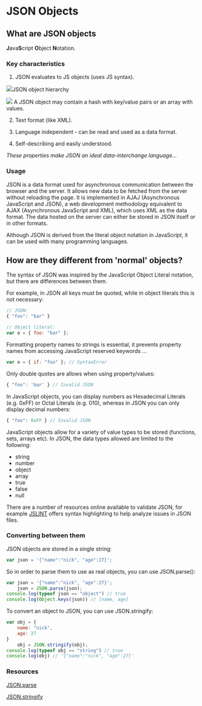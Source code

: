 # JSON Objects

## What are JSON objects

**J**ava**S**cript **O**bject **N**otation.

### Key characteristics

1) JSON evaluates to JS objects (uses JS syntax).

<img src="http://www.javacreed.com/wp-content/uploads/2012/12/Json-Object-Hierarchy.png"/>JSON object hierarchy

<img src="http://twiki.org/p/pub/Blog/BlogEntry201503x1/json-objects.png"/> A JSON object may contain a hash with key/value pairs or an array with values.

2) Text format (like XML).

3) Language independent - can be read and used as a data format.

4) Self-describing and easily understood.

*These properties make JSON an ideal data-interchange language...*

### Usage

JSON is a data format used for asynchronous communication between the browser and the server. It allows new data to be fetched from the server without reloading the page. It is implemented in AJAJ (Asynchronous JavaScript and JSON), a web development methodology equivalent to AJAX (Asynchronous JavaScript and XML), which uses XML as the data format. The data hosted on the server can either be stored in JSON itself or in other formats.

Although JSON is derived from the literal object notation in JavaScript, it can be used with many programming languages.

## How are they different from 'normal' objects?

The syntax of JSON was inspired by the JavaScript Object Literal notation, but there are differences between them.

For example, in JSON all keys must be quoted, while in object literals this is not necessary:
```javascript
// JSON:
{ "foo": "bar" }

// Object literal:
var o = { foo: "bar" };
```
Formatting property names to strings is essential, it prevents property names from accessing JavaScript reserved keywords ...
```javascript
var o = { if: "foo" }; // SyntaxError
```

Only double quotes are allows when using property/values:
``` javascript
{ "foo": 'bar' } // Invalid JSON
```

In JavaScript objects, you can display numbers as Hexadecimal Literals (e.g. 0xFF) or Octal Literals (e.g. 010), whereas in JSON you can only display decimal numbers:
```javascript
{ "foo": 0xFF } // Invalid JSON
```

JavaScript objects allow for a variety of value types to be stored (functions, sets, arrays etc).
In JSON, the data types allowed are limited to the following:
- string
- number
- object
- array
- true
- false
- null

There are a number of resources online available to validate JSON, for example [JSLINT](http://jsonlint.com/#) offers syntax highlighting to help analyze issues in JSON files.

### Converting between them

JSON objects are stored in a single string:
```javascript
var json = '{"name":"nick", "age":27}';
```
So in order to parse them to use as real objects, you can use JSON.parse():
```javascript
var json = '{"name":"nick", "age":27}';
    json = JSON.parse(json);
console.log(typeof json == "object") // true
console.log(Object.keys(json)) // [name, age]
```
To convert an object to JSON, you can use JSON.stringify:
```javascript
var obj = {
    name: "nick",
    age: 27
}
    obj = JSON.stringify(obj);
console.log(typeof obj == "string") // true
console.log(obj) // '{"name":"nick", "age":27}'
```

### Resources

[JSON.parse](https://developer.mozilla.org/en/docs/Web/JavaScript/Reference/Global_Objects/JSON/parse)

[JSON.stringify](https://developer.mozilla.org/en-US/docs/Web/JavaScript/Reference/Global_Objects/JSON/stringify)
